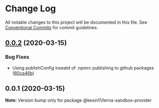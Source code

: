 # Change Log

All notable changes to this project will be documented in this file.
See [Conventional Commits](https://conventionalcommits.org) for commit guidelines.

## [0.0.2](https://github.com/Kesin11/my-lerna-typescript-sandbox/compare/v0.0.1...v0.0.2) (2020-03-15)


### Bug Fixes

* Using publishConfig inseatd of .npmrc publishing to github packages ([60ca46b](https://github.com/Kesin11/my-lerna-typescript-sandbox/commit/60ca46b5cb0e09c90743f2e1efbf4fcb320c30a7))





## 0.0.1 (2020-03-15)

**Note:** Version bump only for package @kesin11/lerna-sandbox-provider
